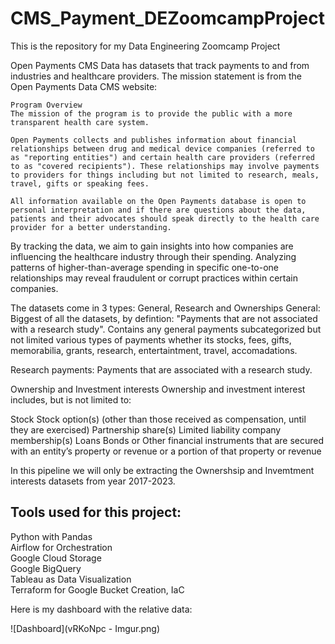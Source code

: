 # CMS_Payment_DEZoomcampProject
This is the repository for my Data Engineering Zoomcamp Project

Open Payments CMS Data has datasets that track payments to and from industries and healthcare providers.  The mission statement is from the Open Payments Data CMS website:  

```
Program Overview
The mission of the program is to provide the public with a more transparent health care system.

Open Payments collects and publishes information about financial relationships between drug and medical device companies (referred to as "reporting entities") and certain health care providers (referred to as "covered recipients"). These relationships may involve payments to providers for things including but not limited to research, meals, travel, gifts or speaking fees.

All information available on the Open Payments database is open to personal interpretation and if there are questions about the data, patients and their advocates should speak directly to the health care provider for a better understanding.
```

By tracking the data, we aim to gain insights into how companies are influencing the healthcare industry through their spending. Analyzing patterns of higher-than-average spending in specific one-to-one relationships may reveal fraudulent or corrupt practices within certain companies.

The datasets come in 3 types: General, Research and Ownerships
General: Biggest of all the datasets, by defintion: "Payments that are not associated with a research study".  Contains any general payments subcategorized but not limited various types of payments whether its stocks, fees, gifts, memorabilia, grants, research, entertaintment, travel, accomadations.

Research payments:
Payments that are associated with a research study.

Ownership and Investment interests
Ownership and investment interest includes, but is not limited to:

Stock
Stock option(s) (other than those received as compensation, until they are exercised)
Partnership share(s)
Limited liability company membership(s)
Loans
Bonds or
Other financial instruments that are secured with an entity’s property or revenue or a portion of that property or revenue

In this pipeline we will only be extracting the Ownershsip and Invemtment interests datasets from year 2017-2023.

## Tools used for this project:

Python with Pandas  
Airflow for Orchestration  
Google Cloud Storage  
Google BigQuery  
Tableau as Data Visualization  
Terraform for Google Bucket Creation, IaC  

Here is my dashboard with the relative data:

![Dashboard](vRKoNpc - Imgur.png)




